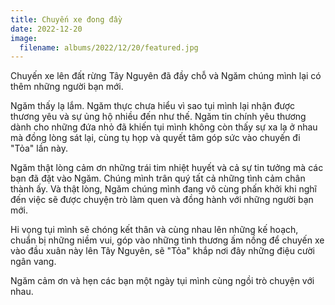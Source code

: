 ```yaml
---
title: Chuyến xe đong đầy
date: 2022-12-20
image:
  filename: albums/2022/12/20/featured.jpg
---
```


Chuyến xe lên đất rừng Tây Nguyên đã đầy chỗ và Ngăm chúng mình lại có thêm những người bạn mới.

Ngăm thấy lạ lắm. Ngăm thực chưa hiểu vì sao tụi mình lại nhận được thương yêu và sự ủng hộ nhiều đến như thế. Ngăm tin
chính yêu thương dành cho những đứa nhỏ đã khiến tụi mình không còn thấy sự xa lạ ở nhau mà đồng lòng sát lại, cùng tụ
họp và quyết tâm góp sức vào chuyến đi "Tỏa" lần này.

Ngăm thật lòng cảm ơn những trái tim nhiệt huyết và cả sự tin tưởng mà các bạn đã đặt vào Ngăm. Chúng mình trân quý tất
cả những tình cảm chân thành ấy. Và thật lòng, Ngăm chúng mình đang vô cùng phấn khởi khi nghĩ đến việc sẽ được chuyện
trò làm quen và đồng hành với những người bạn mới.

Hi vọng tụi mình sẽ chóng kết thân và cùng nhau lên những kế hoạch, chuẩn bị những niềm vui, góp vào những tình thương
ấm nồng để chuyến xe vào đầu xuân này lên Tây Nguyên, sẽ "Tỏa" khắp nơi đây những điệu cười ngân vang.

Ngăm cảm ơn và hẹn các bạn một ngày tụi mình cùng ngồi trò chuyện với nhau.
